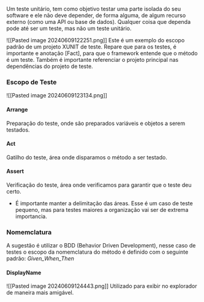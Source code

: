 Um teste unitário, tem como objetivo testar uma parte isolada do seu software e ele não deve depender, de forma alguma, de algum recurso externo (como uma API ou base de dados). Qualquer coisa que dependa pode até ser um teste, mas não um teste unitário.


![[Pasted image 20240609122251.png]]
	Este é um exemplo do escopo padrão de um projeto XUNIT de teste.
	Repare que para os testes, é importante e anotação [Fact], para que o framework entende que o método é um teste.
	Também é importante referenciar o projeto principal nas dependências do projeto de teste.


### Escopo de Teste
![[Pasted image 20240609123134.png]]

#### Arrange
Preparação do teste, onde são preparados variáveis e objetos a serem testados.
#### Act
Gatilho do teste, área onde disparamos o método a ser testado.
#### Assert
Verificação do teste, área onde verificamos para garantir que o teste deu certo.

- É importante manter a delimitação das áreas. Esse é um caso de teste pequeno, mas para testes maiores a organização vai ser de extrema importancia.

### Nomemclatura

A sugestão é utilizar o BDD (Behavior Driven Development), nesse caso de testes o escopo da nomemclatura do método é definido com o seguinte padrão: 
*Given_When_Then*

#### DisplayName
![[Pasted image 20240609124443.png]]
Utilizado para exibir no explorador de maneira mais amigável.